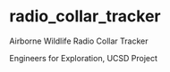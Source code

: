 radio_collar_tracker
====================
Airborne Wildlife Radio Collar Tracker

Engineers for Exploration, UCSD Project
